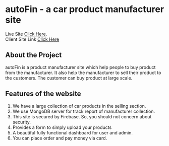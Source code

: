# autoFin - a car product manufacturer site

Live Site [Click Here](https://autofin-32068.web.app/).\
Client Site Link [Click Here](https://github.com/iinaamasum/autoFin-client)

## About the Project

autoFin is a product manufacturer site which help people to buy product from the manufacturer. It also help the manufacturer to sell their product to the customers. The customer can buy product at large scale.

## Features of the website

1. We have a large collection of car products in the selling section.
2. We use MongoDB server for track report of manufacturer collection.
3. This site is secured by Firebase. So, you should not concern about security.
4. Provides a form to simply upload your products
5. A beautiful fully functional dashboard for user and admin.
6. You can place order and pay money via card.
